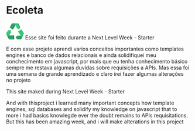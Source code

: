 # Ecoleta
<img src="https://github.com/AlexGabrielSilveira/Ecoleta/blob/master/public/assets/logo.png?raw=true">
Esse site foi feito durante a Next Level Week - Starter

E com esse projeto aprendi varios conceitos importantes como templates engines e banco de dados relacionais e
ainda solidifiquei meu conchecimento em javascript, por mais que eu tenha conhecimento básico sempre me restava algumas
duvídas sobre requísições a APIs. 
  Mas essa foi uma semana de grande aprendizado e claro irei fazer algumas alterações no projeto
  
  
  
This site maked during Next Level Week - Starter

And with thisproject i learned many important concepts how template engines,  sql databases and solidify my 
knowledge on javascript that to more i had basics knowlegde ever the doubt remains to APIs requisitations.
  But this has been amazing week, and i will make alterations in this project



